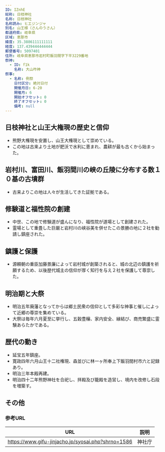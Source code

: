 ```yaml
---
ID: IZnhE
総称: 日枝神社
名称: 日枝神社
名称読み: ヒエジンジャ
別名: 山王様（さんのうさん）
都道府県: 岐阜県
区域: 恵那市
緯度: 35.3886111111111
経度: 137.439444444444
郵便番号: 5097401
住所: 岐阜県恵那市岩村町飯羽間字下平3229番地
祭神:
  - ID: f1k
    名称: 大山咋神
祭事:
  - 名称: 例祭
    日付区分: 絶対日付
    開催月日: 6-20
    開催月: 6
    開始オフセット: 0
    終了オフセット: 0
    備考: null
---
```


## 日枝神社と山王大権現の歴史と信仰

- 熊野大権現を安置し、山王大権現として崇めている。
- この地は古来より土地が肥沃で水利に恵まれ、農耕が最も古くから始まった。

## 岩村川、富田川、飯羽間川の峡の丘陵に分布する数１０基の古墳群

- 古来よりこの地は人々が生活してきた証拠である。

## 修験道と福性院の創建

- 中世、この地で修験道が盛んになり、福性院が道場として創建された。
- 霊場として重畳した巨厳と岩村川の峡谷美を併せたこの景勝の地に２社を勧請し鎮座された。

## 鎮護と保護

- 源頼朝の重臣加藤景廉によって岩村城が創築されると、城の北辺の鎮護を祈願するため、以後歴代城主の信仰が厚く知行を与え２社を保護して尊崇した。

## 明治期と大祭

- 明治五年廃藩となってからは郷土民衆の信仰として多彩な神事と催しによって近郷の尊崇を集めている。
- 大祭は毎年六月夏至に挙行し、五穀豊穣、家内安全、縁結び、商売繁盛に霊験あらたかである。

## 歴代の動き

- 延宝五年鎮座。
- 寛政四年六月山王十二社権現、森並びに林一ヶ所奉上下飯羽間村市六と記録あり。
- 明治三年本殿再建。
- 明治四十二年熊野神社を合祀し、拝殿及び籠殿を造営し、境内を改修し石段を増築す。

## その他

### 参考URL

| URL                                                | 説明   |
| -------------------------------------------------- | ------ |
| https://www.gifu-jinjacho.jp/syosai.php?shrno=1586 | 神社庁 |
